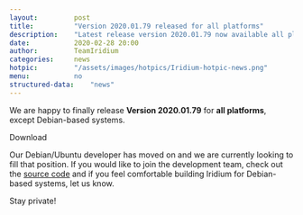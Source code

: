 ```yaml
---
layout: 		post
title:  		"Version 2020.01.79 released for all platforms"
description: 	"Latest release version 2020.01.79 now available all platforms incl. Windows, macOS, SUSE, Fedora and RHEL/CentOS."
date:	 		2020-02-28 20:00
author:			TeamIridium
categories:		news
hotpic:			"/assets/images/hotpics/Iridium-hotpic-news.png"
menu: 			no
structured-data:	"news"
---
```

We are happy to finally release **Version 2020.01.79** for **all platforms**, except Debian-based systems.

<a id="download-parser2" class="button download" title="download Iridium Browser">Download</a>
    
Our Debian/Ubuntu developer has moved on and we are currently looking to fill that position. If you would like to join the development team, 
check out the [source code](https://github.com/iridium-browser/iridium-browser "source code") and if you feel comfortable building Iridium 
for Debian-based systems, let us know.

Stay private!